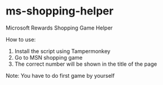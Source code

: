# ms-shopping-helper
Microsoft Rewards Shopping Game Helper

How to use:
1) Install the script using Tampermonkey
2) Go to MSN shopping game
3) The correct number will be shown in the title of the page

Note: You have to do first game by yourself
